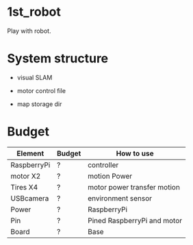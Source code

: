 # 1st_robot

Play with robot.


# System structure

- visual SLAM

- motor control file

- map storage dir

# Budget

| Element | Budget | How to use |
---|---|---
| RaspberryPi | ? | controller |
| motor X2 | ? | motion Power |
| Tires X4 | ? | motor power transfer motion |
| USBcamera | ? | environment sensor |
| Power | ? | RaspberryPi |
| Pin | ? | Pined RaspberryPi and motor |
| Board | ?  | Base |
